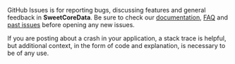 GitHub Issues is for reporting bugs, discussing features and general feedback in **SweetCoreData**. Be sure to check our [documentation](http://cocoadocs.org/docsets/SweetCoreData), [FAQ](https://github.com/bakkenbaeck/SweetCoreData/blob/master/README.md#faq) and [past issues](https://github.com/bakkenbaeck/SweetCoreData/issues?state=closed) before opening any new issues.

If you are posting about a crash in your application, a stack trace is helpful, but additional context, in the form of code and explanation, is necessary to be of any use.
